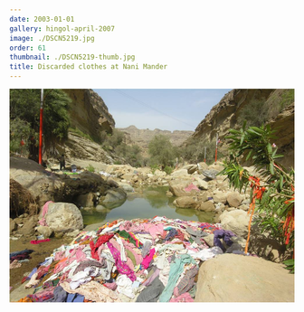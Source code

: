 ```yaml
---
date: 2003-01-01
gallery: hingol-april-2007
image: ./DSCN5219.jpg
order: 61
thumbnail: ./DSCN5219-thumb.jpg
title: Discarded clothes at Nani Mander
---
```


![Discarded clothes at Nani Mander](./DSCN5219.jpg)